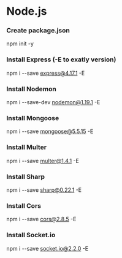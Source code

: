 # Node.js

### Create package.json
npm init -y

### Install Express (-E to exatly version)
npm i --save express@4.17.1 -E

### Install Nodemon
npm i --save-dev nodemon@1.19.1 -E

### Install Mongoose
npm i --save mongoose@5.5.15 -E

### Install Multer
npm i --save multer@1.4.1 -E

### Install Sharp
npm i --save sharp@0.22.1 -E

### Install Cors
npm i --save cors@2.8.5 -E

### Install Socket.io
npm i --save socket.io@2.2.0 -E